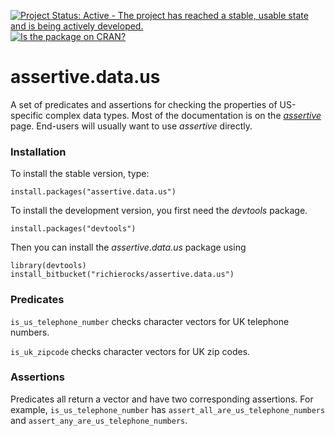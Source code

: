 [![Project Status: Active - The project has reached a stable, usable state and is being actively developed.](http://www.repostatus.org/badges/0.1.0/active.svg)](http://www.repostatus.org/#active)
[![Is the package on CRAN?](http://www.r-pkg.org/badges/version/assertive.data.us)](http://www.r-pkg.org/pkg/assertive.data.us)

# assertive.data.us

A set of predicates and assertions for checking the properties of US-specific complex data types.  Most of the documentation is on the *[assertive](https://bitbucket.org/richierocks/assertive)* page.  End-users will usually want to use *assertive* directly.


### Installation

To install the stable version, type:

```{r}
install.packages("assertive.data.us")
```

To install the development version, you first need the *devtools* package.

```{r}
install.packages("devtools")
```

Then you can install the *assertive.data.us* package using

```{r}
library(devtools)
install_bitbucket("richierocks/assertive.data.us")
```

### Predicates

`is_us_telephone_number` checks character vectors for UK telephone numbers.

`is_uk_zipcode` checks character vectors for UK zip codes.

### Assertions

Predicates all return a vector and have two corresponding assertions.  For example,
`is_us_telephone_number` has `assert_all_are_us_telephone_numbers` and `assert_any_are_us_telephone_numbers`.